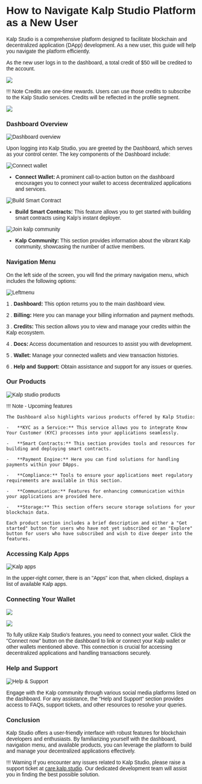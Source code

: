 <style>  body { font-family: "Source Sans 3", sans-serif!important; }</style>

<link  href="https://fonts.googleapis.com/css2?family=Source+Sans+3:ital,wght@0,200..900;1,200..900&display=swap"  rel="stylesheet">  <link  rel="stylesheet"  href="https://fonts.googleapis.com/icon?family=Material+Icons">


# **How to Navigate Kalp Studio Platform as a New User**

Kalp Studio is a comprehensive platform designed to facilitate blockchain and decentralized application (DApp) development. As a new user, this guide will help you navigate the platform efficiently.

As the new user logs in to the dashboard, a total credit of $50 will be credited to the account.

![](https://docs.kalp.studio/~gitbook/image?url=https%3A%2F%2F1148605496-files.gitbook.io%2F%7E%2Ffiles%2Fv0%2Fb%2Fgitbook-x-prod.appspot.com%2Fo%2Fspaces%252F4gkv2XhY4CmWY6Vp0djW%252Fuploads%252FrkNy19y2ZMGacli5F2iD%252Fimage.png%3Falt%3Dmedia%26token%3Dc78d64e4-ae4e-4498-bc37-01c39fbf6514&width=768&dpr=4&quality=100&sign=4f89a46c&sv=1)

!!! Note
    Credits are one-time rewards. Users can use those credits to subscribe to the Kalp Studio services. Credits will be reflected in the profile segment. 


![](https://docs.kalp.studio/~gitbook/image?url=https%3A%2F%2F1148605496-files.gitbook.io%2F%7E%2Ffiles%2Fv0%2Fb%2Fgitbook-x-prod.appspot.com%2Fo%2Fspaces%252F4gkv2XhY4CmWY6Vp0djW%252Fuploads%252Fzhca1FutgnVBHo1WM6G7%252Fimage.png%3Falt%3Dmedia%26token%3D11584170-21ac-4c2a-88cb-620cf625f44c&width=768&dpr=4&quality=100&sign=ba87b24d&sv=1)

### **Dashboard Overview**

![Dashboard overview](https://docs.kalp.studio/~gitbook/image?url=https%3A%2F%2F1148605496-files.gitbook.io%2F%7E%2Ffiles%2Fv0%2Fb%2Fgitbook-x-prod.appspot.com%2Fo%2Fspaces%252F4gkv2XhY4CmWY6Vp0djW%252Fuploads%252FuhRPEBsI6jTRobnZdHM1%252Fimage.png%3Falt%3Dmedia%26token%3D62dbffeb-58fa-408c-8a9e-ef62ea3843b7&width=768&dpr=4&quality=100&sign=5997c1bc&sv=1)

Upon logging into Kalp Studio, you are greeted by the Dashboard, which serves as your control center. The key components of the Dashboard include:

![Connect wallet](https://docs.kalp.studio/~gitbook/image?url=https%3A%2F%2F1148605496-files.gitbook.io%2F%7E%2Ffiles%2Fv0%2Fb%2Fgitbook-x-prod.appspot.com%2Fo%2Fspaces%252F4gkv2XhY4CmWY6Vp0djW%252Fuploads%252FdPY0WBvfkzo5tUlzMKoS%252Fimage.png%3Falt%3Dmedia%26token%3D7cd5b4e6-7e48-440a-97f2-55e88ec7685c&width=768&dpr=4&quality=100&sign=d3ab28bb&sv=1)

-   **Connect Wallet:** A prominent call-to-action button on the dashboard encourages you to connect your wallet to access decentralized applications and services.

![Build Smart Contract](https://docs.kalp.studio/~gitbook/image?url=https%3A%2F%2F1148605496-files.gitbook.io%2F%7E%2Ffiles%2Fv0%2Fb%2Fgitbook-x-prod.appspot.com%2Fo%2Fspaces%252F4gkv2XhY4CmWY6Vp0djW%252Fuploads%252FeqSe3EKKHhZiWv6WDnam%252Fimage.png%3Falt%3Dmedia%26token%3D966c3dee-d6e9-4cae-83e6-d2ec4fc36e56&width=768&dpr=4&quality=100&sign=ed1bcab3&sv=1)

-   **Build Smart Contracts:** This feature allows you to get started with building smart contracts using Kalp’s instant deployer.

![Join kalp community](https://docs.kalp.studio/~gitbook/image?url=https%3A%2F%2F1148605496-files.gitbook.io%2F%7E%2Ffiles%2Fv0%2Fb%2Fgitbook-x-prod.appspot.com%2Fo%2Fspaces%252F4gkv2XhY4CmWY6Vp0djW%252Fuploads%252F5tQQLOps9I03y90IUNa9%252Fimage.png%3Falt%3Dmedia%26token%3Dd60ab28f-8d9c-49c2-a9c7-bcb8901f6be1&width=768&dpr=4&quality=100&sign=abe8af8&sv=1)

-   **Kalp Community:** This section provides information about the vibrant Kalp community, showcasing the number of active members.

### **Navigation Menu**

On the left side of the screen, you will find the primary navigation menu, which includes the following options:

![Leftmenu](https://docs.kalp.studio/~gitbook/image?url=https%3A%2F%2F1148605496-files.gitbook.io%2F%7E%2Ffiles%2Fv0%2Fb%2Fgitbook-x-prod.appspot.com%2Fo%2Fspaces%252F4gkv2XhY4CmWY6Vp0djW%252Fuploads%252FcJFAnb1e4jMuzsdjwg6O%252Fimage.png%3Falt%3Dmedia%26token%3D9fdd5f65-2a31-4503-8f20-9c698a1e846a&width=768&dpr=4&quality=100&sign=f9bda2f9&sv=1)

1 .  **Dashboard:** This option returns you to the main dashboard view.
    
2 .  **Billing:** Here you can manage your billing information and payment methods.
    
3 .  **Credits:** This section allows you to view and manage your credits within the Kalp ecosystem.
    
4 .  **Docs:** Access documentation and resources to assist you with development.
    
5 .  **Wallet:** Manage your connected wallets and view transaction histories.
    
6 .  **Help and Support:** Obtain assistance and support for any issues or queries.

### **Our Products**

![Kalp studio products](https://docs.kalp.studio/~gitbook/image?url=https%3A%2F%2F1148605496-files.gitbook.io%2F%7E%2Ffiles%2Fv0%2Fb%2Fgitbook-x-prod.appspot.com%2Fo%2Fspaces%252F4gkv2XhY4CmWY6Vp0djW%252Fuploads%252FuNMglCZecBX5Y3jHjtxk%252Fimage.png%3Falt%3Dmedia%26token%3Da3ee0d6d-4853-4b07-ad03-1d54f87588f8&width=768&dpr=4&quality=100&sign=ebc07acd&sv=1)

!!! Note - Upcoming features

    The Dashboard also highlights various products offered by Kalp Studio:

    -   **KYC as a Service:** This service allows you to integrate Know Your Customer (KYC) processes into your applications seamlessly.
    
    -   **Smart Contracts:** This section provides tools and resources for building and deploying smart contracts.
    
    -   **Payment Engine:** Here you can find solutions for handling payments within your DApps.
    
    -   **Compliance:** Tools to ensure your applications meet regulatory requirements are available in this section.
    
    -   **Communication:** Features for enhancing communication within your applications are provided here.
    
    -   **Storage:** This section offers secure storage solutions for your blockchain data.

    Each product section includes a brief description and either a "Get started" button for users who have not yet subscribed or an "Explore" button for users who have subscribed and wish to dive deeper into the features.

### **Accessing Kalp Apps**

![Kalp apps](https://docs.kalp.studio/~gitbook/image?url=https%3A%2F%2F1148605496-files.gitbook.io%2F%7E%2Ffiles%2Fv0%2Fb%2Fgitbook-x-prod.appspot.com%2Fo%2Fspaces%252F4gkv2XhY4CmWY6Vp0djW%252Fuploads%252FPM4UgQpfXrP052Tz5Pyt%252Fimage.png%3Falt%3Dmedia%26token%3D5eccee6d-fe6f-4bca-b012-469e9103fa8b&width=768&dpr=4&quality=100&sign=23dc26e7&sv=1)

In the upper-right corner, there is an "Apps" icon that, when clicked, displays a list of available Kalp apps.

### **Connecting Your Wallet**

![](https://docs.kalp.studio/~gitbook/image?url=https%3A%2F%2F1148605496-files.gitbook.io%2F%7E%2Ffiles%2Fv0%2Fb%2Fgitbook-x-prod.appspot.com%2Fo%2Fspaces%252F4gkv2XhY4CmWY6Vp0djW%252Fuploads%252FyaGQtiWD06RFgF3B6MGE%252Fimage.png%3Falt%3Dmedia%26token%3D712a324a-b4a7-4be9-8421-116fcd033669&width=768&dpr=4&quality=100&sign=cb2782db&sv=1)

![](https://docs.kalp.studio/~gitbook/image?url=https%3A%2F%2F1148605496-files.gitbook.io%2F%7E%2Ffiles%2Fv0%2Fb%2Fgitbook-x-prod.appspot.com%2Fo%2Fspaces%252F4gkv2XhY4CmWY6Vp0djW%252Fuploads%252FhCQYXt03dQ3CfiRAkzWP%252Fimage.png%3Falt%3Dmedia%26token%3Ded763d35-197d-4f88-a1de-5238ee6f09a3&width=768&dpr=4&quality=100&sign=de8219d9&sv=1)

To fully utilize Kalp Studio’s features, you need to connect your wallet. Click the "Connect now" button on the dashboard to link or connect your Kalp wallet or other wallets mentioned above. This connection is crucial for accessing decentralized applications and handling transactions securely.

### **Help and Support**

![Help & Support](https://docs.kalp.studio/~gitbook/image?url=https%3A%2F%2F1148605496-files.gitbook.io%2F%7E%2Ffiles%2Fv0%2Fb%2Fgitbook-x-prod.appspot.com%2Fo%2Fspaces%252F4gkv2XhY4CmWY6Vp0djW%252Fuploads%252FGrbQSXWKmH8P4b9m8tcM%252Fimage.png%3Falt%3Dmedia%26token%3Da609f387-4941-49ab-87d1-d5dad894c2c5&width=768&dpr=4&quality=100&sign=99081944&sv=1)

Engage with the Kalp community through various social media platforms listed on the dashboard. For any assistance, the "Help and Support" section provides access to FAQs, support tickets, and other resources to resolve your queries.

### **Conclusion**

Kalp Studio offers a user-friendly interface with robust features for blockchain developers and enthusiasts. By familiarizing yourself with the dashboard, navigation menu, and available products, you can leverage the platform to build and manage your decentralized applications effectively.

!!! Warning
    If you encounter any issues related to Kalp Studio, please raise a support ticket at [care.kalp.studio](mailto:care.kalp.studio). Our dedicated development team will assist you in finding the best possible solution.